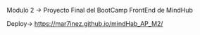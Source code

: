 
Modulo 2 -> Proyecto Final del BootCamp FrontEnd de MindHub

Deploy-> https://mar7inez.github.io/mindHab_AP_M2/
